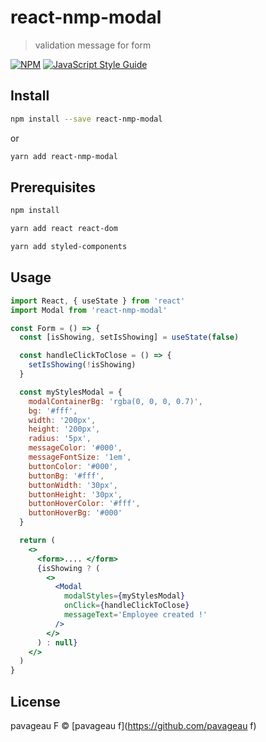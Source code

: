 # react-nmp-modal

> validation message for form

[![NPM](https://img.shields.io/npm/v/react-nmp-modal.svg)](https://www.npmjs.com/package/react-nmp-modal) [![JavaScript Style Guide](https://img.shields.io/badge/code_style-standard-brightgreen.svg)](https://standardjs.com)

## Install

```bash
npm install --save react-nmp-modal
```

or

```bash
yarn add react-nmp-modal
```

## Prerequisites

```bash
npm install
```

```bash
yarn add react react-dom
```

```bash
yarn add styled-components
```

## Usage

```jsx
import React, { useState } from 'react'
import Modal from 'react-nmp-modal'

const Form = () => {
  const [isShowing, setIsShowing] = useState(false)

  const handleClickToClose = () => {
    setIsShowing(!isShowing)
  }

  const myStylesModal = {
    modalContainerBg: 'rgba(0, 0, 0, 0.7)',
    bg: '#fff',
    width: '200px',
    height: '200px',
    radius: '5px',
    messageColor: '#000',
    messageFontSize: '1em',
    buttonColor: '#000',
    buttonBg: '#fff',
    buttonWidth: '30px',
    buttonHeight: '30px',
    buttonHoverColor: '#fff',
    buttonHoverBg: '#000'
  }

  return (
    <>
      <form>.... </form>
      {isShowing ? (
        <>
          <Modal
            modalStyles={myStylesModal}
            onClick={handleClickToClose}
            messageText='Employee created !'
          />
        </>
      ) : null}
    </>
  )
}
```

## License

pavageau F © [pavageau f](https://github.com/pavageau f)
